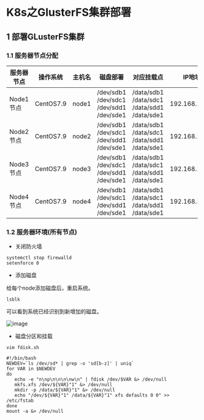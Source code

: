 # K8s之GlusterFS集群部署
## 1 部署GLusterFS集群
### 1.1 服务器节点分配
|  服务器节点 |   操作系统  | 主机名 |               磁盘部署                  |                     对应挂载点              |    IP地址   | 
|-------------|-------------|--------|----------------------------------------|---------------------------------------------|--------------|
|  Node1节点  |  CentOS7.9  |  node1 | /dev/sdb1 /dev/sdc1 /dev/sdd1 /dev/sde1 | /data/sdb1 /data/sdc1 /data/sdd1 /data/sde1 |192.168.1.113|
|  Node2节点  |  CentOS7.9  |  node2 | /dev/sdb1 /dev/sdc1 /dev/sdd1 /dev/sde1 | /data/sdb1 /data/sdc1 /data/sdd1 /data/sde1 |192.168.1.48 |
|  Node3节点  |  CentOS7.9  |  node3 | /dev/sdb1 /dev/sdc1 /dev/sdd1 /dev/sde1 | /data/sdb1 /data/sdc1 /data/sdd1 /data/sde1 |192.168.1.49|
|  Node4节点  |  CentOS7.9  |  node4 | /dev/sdb1 /dev/sdc1 /dev/sdd1 /dev/sde1 | /data/sdb1 /data/sdc1 /data/sdd1 /data/sde1 |192.168.1.50|
### 1.2 服务器环境(所有节点)
- 关闭防火墙
```
systemctl stop firewalld
setenforce 0
```
- 添加磁盘

给每个node添加磁盘后，重启系统。
```
lsblk
```
可以看到系统已经识别到新增加的磁盘。

![image](https://github.com/kenlab-chung/kenlab-chung.github.io/assets/59462735/b26895c5-7e06-49d5-807b-60a87a4b961d)

- 磁盘分区和挂载
```
vim fdisk.sh
``` 
```
#!/bin/bash
NEWDEV=`ls /dev/sd* | grep -o 'sd[b-z]' | uniq`
for VAR in $NEWDEV
do
   echo -e "n\np\n\n\n\nw\n" | fdisk /dev/$VAR &> /dev/null
   mkfs.xfs /dev/${VAR}"1" &> /dev/null
   mkdir -p /data/${VAR}"1" &> /dev/null
   echo "/dev/${VAR}"1" /data/${VAR}"1" xfs defaults 0 0" >> /etc/fstab
done
mount -a &> /dev/null
```
